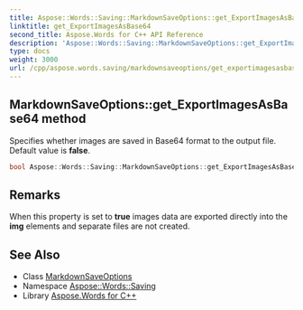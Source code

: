 ```yaml
---
title: Aspose::Words::Saving::MarkdownSaveOptions::get_ExportImagesAsBase64 method
linktitle: get_ExportImagesAsBase64
second_title: Aspose.Words for C++ API Reference
description: 'Aspose::Words::Saving::MarkdownSaveOptions::get_ExportImagesAsBase64 method. Specifies whether images are saved in Base64 format to the output file. Default value is false in C++.'
type: docs
weight: 3000
url: /cpp/aspose.words.saving/markdownsaveoptions/get_exportimagesasbase64/
---
```

## MarkdownSaveOptions::get_ExportImagesAsBase64 method


Specifies whether images are saved in Base64 format to the output file. Default value is **false**.

```cpp
bool Aspose::Words::Saving::MarkdownSaveOptions::get_ExportImagesAsBase64() const
```

## Remarks


When this property is set to **true** images data are exported directly into the **img** elements and separate files are not created. 
## See Also

* Class [MarkdownSaveOptions](../)
* Namespace [Aspose::Words::Saving](../../)
* Library [Aspose.Words for C++](../../../)
